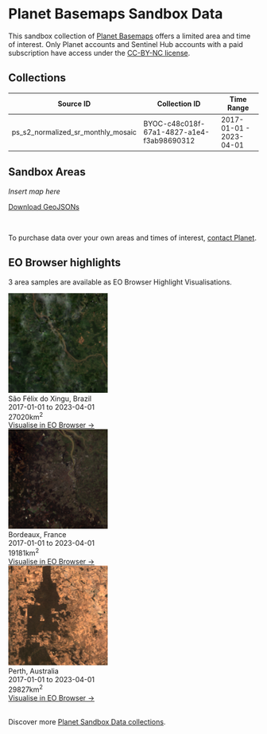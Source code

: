 # Planet Basemaps Sandbox Data

This sandbox collection of [Planet Basemaps](../planet-basemaps/) offers a limited area and time of interest. Only Planet accounts and Sentinel Hub accounts with a paid subscription have access under the [CC-BY-NC license](https://creativecommons.org/licenses/by-nc/4.0/).

## Collections
<table>
  <thead>
    <tr>
      <th>Source ID</th>
      <th>Collection ID</th>
      <th>Time Range</th>
    </tr>
  </thead>
  <tbody>
    <tr>
      <td>ps_s2_normalized_sr_monthly_mosaic</td>
      <td>BYOC-c48c018f-67a1-4827-a1e4-f3ab98690312</td>
      <td>2017-01-01 - 2023-04-01</td>
    </tr>
   </tbody>
</table>

## Sandbox Areas
*Insert map here*

<a href="../planet-basemaps/polygons.geojson" download>Download GeoJSONs</a>

<br>

To purchase data over your own areas and times of interest, [contact Planet](https://www.planet.com/contact-sales/#contact-sales).

## EO Browser highlights
3 area samples are available as EO Browser Highlight Visualisations.
<br>
<div class="container33">
    <div class="image-card">
    <a href='https://apps.sentinel-hub.com/eo-browser/?zoom=9&lat=-6.7652&lng=-52.3763&themeId=PLANET_SANDBOX&visualizationUrl=https%3A%2F%2Fservices.sentinel-hub.com%2Fogc%2Fwms%2F64e8174f-7d03-4863-ba70-5139e325a75d&datasetId=c48c018f-67a1-4827-a1e4-f3ab98690312&fromTime=2023-04-01T00%3A00%3A00.000Z&toTime=2023-04-01T23%3A59%3A59.999Z&layerId=TRUE-COLOR&demSource3D="MAPZEN"'><img src="PB_BRA.png" alt="EOB Highlight 1" class="imagette"></a>
        <div class="info">
            <div class="title">São Félix do Xingu, Brazil</div>
            <div class="text">
                2017-01-01 to 2023-04-01<br>
                27020km<sup>2</sup>
            </div>
            <div class="eob-link"><a href='https://apps.sentinel-hub.com/eo-browser/?zoom=9&lat=-6.7652&lng=-52.3763&themeId=PLANET_SANDBOX&visualizationUrl=https%3A%2F%2Fservices.sentinel-hub.com%2Fogc%2Fwms%2F64e8174f-7d03-4863-ba70-5139e325a75d&datasetId=c48c018f-67a1-4827-a1e4-f3ab98690312&fromTime=2023-04-01T00%3A00%3A00.000Z&toTime=2023-04-01T23%3A59%3A59.999Z&layerId=TRUE-COLOR&demSource3D="MAPZEN"'>Visualise in EO Browser -></a></div>
        </div>
    </div>
    <div class="image-card">
    <a href='https://apps.sentinel-hub.com/eo-browser/?zoom=9&lat=44.7345&lng=-0.676&themeId=PLANET_SANDBOX&visualizationUrl=https%3A%2F%2Fservices.sentinel-hub.com%2Fogc%2Fwms%2F64e8174f-7d03-4863-ba70-5139e325a75d&datasetId=c48c018f-67a1-4827-a1e4-f3ab98690312&fromTime=2023-04-01T00%3A00%3A00.000Z&toTime=2023-04-01T23%3A59%3A59.999Z&layerId=TRUE-COLOR&demSource3D="MAPZEN"'><img src="PB_FRA.png" alt="EOB Highlight 2" class="imagette"></a>
        <div class="info">
            <div class="title">Bordeaux, France</div>
            <div class="text">
                2017-01-01 to 2023-04-01<br>
                19181km<sup>2</sup>
            </div>
            <div class="eob-link"><a href='https://apps.sentinel-hub.com/eo-browser/?zoom=9&lat=44.7345&lng=-0.676&themeId=PLANET_SANDBOX&visualizationUrl=https%3A%2F%2Fservices.sentinel-hub.com%2Fogc%2Fwms%2F64e8174f-7d03-4863-ba70-5139e325a75d&datasetId=c48c018f-67a1-4827-a1e4-f3ab98690312&fromTime=2023-04-01T00%3A00%3A00.000Z&toTime=2023-04-01T23%3A59%3A59.999Z&layerId=TRUE-COLOR&demSource3D="MAPZEN"'>Visualise in EO Browser -></a></div>
        </div>
    </div>
    <div class="image-card">
    <a href='https://apps.sentinel-hub.com/eo-browser/?zoom=9&lat=-31.702&lng=116.524&themeId=PLANET_SANDBOX&visualizationUrl=https%3A%2F%2Fservices.sentinel-hub.com%2Fogc%2Fwms%2F64e8174f-7d03-4863-ba70-5139e325a75d&datasetId=c48c018f-67a1-4827-a1e4-f3ab98690312&fromTime=2023-04-01T00%3A00%3A00.000Z&toTime=2023-04-01T23%3A59%3A59.999Z&layerId=TRUE-COLOR&demSource3D="MAPZEN"'><img src="PB_AUS.png" alt="EOB Highlight 3" class="imagette"></a>
        <div class="info">
            <div class="title">Perth, Australia</div>
            <div class="text">
                2017-01-01 to 2023-04-01<br>
                29827km<sup>2</sup>
            </div>
            <div class="eob-link"><a href='https://apps.sentinel-hub.com/eo-browser/?zoom=9&lat=-31.702&lng=116.524&themeId=PLANET_SANDBOX&visualizationUrl=https%3A%2F%2Fservices.sentinel-hub.com%2Fogc%2Fwms%2F64e8174f-7d03-4863-ba70-5139e325a75d&datasetId=c48c018f-67a1-4827-a1e4-f3ab98690312&fromTime=2023-04-01T00%3A00%3A00.000Z&toTime=2023-04-01T23%3A59%3A59.999Z&layerId=TRUE-COLOR&demSource3D="MAPZEN"'>Visualise in EO Browser -></a></div>
        </div>
    </div>
</div>
<br>

Discover more [Planet Sandbox Data collections](../planet-sandbox-data/).